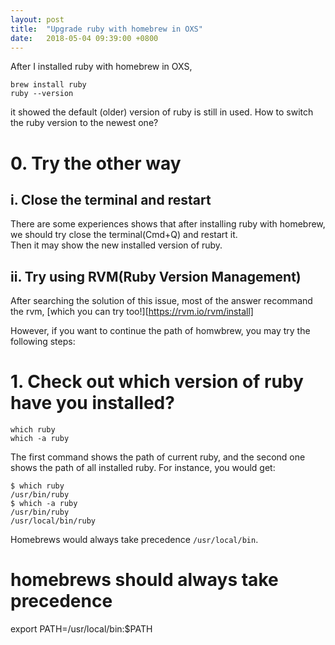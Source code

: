 ```yaml
---
layout: post
title:  "Upgrade ruby with homebrew in OXS"
date:   2018-05-04 09:39:00 +0800
---
```


After I installed ruby with homebrew in OXS,
```
brew install ruby
ruby --version
```
it showed the default (older) version of ruby is still in used.
How to switch the ruby version to the newest one?

# 0. Try the other way
## i. Close the terminal and restart
There are some experiences shows that after installing ruby with homebrew,
we should try close the terminal(Cmd+Q) and restart it.  
Then it may show the new installed version of ruby.
## ii. Try using RVM(Ruby Version Management)
After searching the solution of this issue, most of the answer recommand the rvm,
[which you can try too!][https://rvm.io/rvm/install]  

However, if you want to continue the path of homwbrew,
you may try the following steps:
# 1. Check out which version of ruby have you installed?
```
which ruby
which -a ruby
```
The first command shows the path of current ruby, and the second one shows the
path of all installed ruby. For instance, you would get:
```
$ which ruby
/usr/bin/ruby
$ which -a ruby
/usr/bin/ruby
/usr/local/bin/ruby
```
Homebrews would always take precedence ```/usr/local/bin```.

# homebrews should always take precedence
export PATH=/usr/local/bin:$PATH
